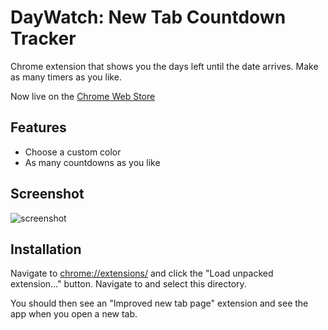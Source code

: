 # DayWatch: New Tab Countdown Tracker

Chrome extension that shows you the days left until the date arrives. Make as many timers as you like.

Now live on the [Chrome Web Store](https://chrome.google.com/webstore/detail/daywatch-new-tab-countdow/lmaiakmjepidofmhoepdpdicoehkmeoj)

## Features

* Choose a custom color
* As many countdowns as you like

## Screenshot

![screenshot](timers.png)


## Installation

Navigate to [chrome://extensions/](chrome://extensions/) and click the "Load
unpacked extension..." button. Navigate to and select this directory.

You  should then see an "Improved new tab page" extension and see the app when you open a new tab.
